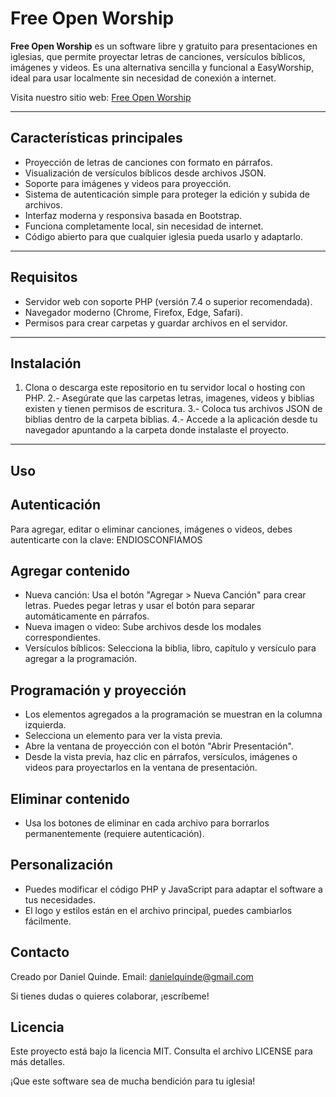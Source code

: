 # Free Open Worship

**Free Open Worship** es un software libre y gratuito para presentaciones en iglesias, que permite proyectar letras de canciones, versículos bíblicos, imágenes y videos. Es una alternativa sencilla y funcional a EasyWorship, ideal para usar localmente sin necesidad de conexión a internet.

Visita nuestro sitio web: [Free Open Worship](https://freeopenworship.com)

---

## Características principales

- Proyección de letras de canciones con formato en párrafos.
- Visualización de versículos bíblicos desde archivos JSON.
- Soporte para imágenes y videos para proyección.
- Sistema de autenticación simple para proteger la edición y subida de archivos.
- Interfaz moderna y responsiva basada en Bootstrap.
- Funciona completamente local, sin necesidad de internet.
- Código abierto para que cualquier iglesia pueda usarlo y adaptarlo.

---

## Requisitos

- Servidor web con soporte PHP (versión 7.4 o superior recomendada).
- Navegador moderno (Chrome, Firefox, Edge, Safari).
- Permisos para crear carpetas y guardar archivos en el servidor.

---

## Instalación

1. Clona o descarga este repositorio en tu servidor local o hosting con PHP.
2.- Asegúrate que las carpetas letras, imagenes, videos y biblias existen y tienen permisos de escritura.
3.- Coloca tus archivos JSON de biblias dentro de la carpeta biblias.
4.- Accede a la aplicación desde tu navegador apuntando a la carpeta donde instalaste el proyecto.

---

## Uso
## Autenticación
Para agregar, editar o eliminar canciones, imágenes o videos, debes autenticarte con la clave:
ENDIOSCONFIAMOS

## Agregar contenido
- Nueva canción: Usa el botón "Agregar > Nueva Canción" para crear letras. Puedes pegar letras y usar el botón para separar automáticamente en párrafos.
- Nueva imagen o video: Sube archivos desde los modales correspondientes.
- Versículos bíblicos: Selecciona la biblia, libro, capítulo y versículo para agregar a la programación.

## Programación y proyección
- Los elementos agregados a la programación se muestran en la columna izquierda.
- Selecciona un elemento para ver la vista previa.
- Abre la ventana de proyección con el botón "Abrir Presentación".
- Desde la vista previa, haz clic en párrafos, versículos, imágenes o videos para proyectarlos en la ventana de presentación.

## Eliminar contenido
- Usa los botones de eliminar en cada archivo para borrarlos permanentemente (requiere autenticación).

## Personalización
- Puedes modificar el código PHP y JavaScript para adaptar el software a tus necesidades.
- El logo y estilos están en el archivo principal, puedes cambiarlos fácilmente.

## Contacto
Creado por Daniel Quinde.
Email: danielquinde@gmail.com

Si tienes dudas o quieres colaborar, ¡escríbeme!

## Licencia
Este proyecto está bajo la licencia MIT. Consulta el archivo LICENSE para más detalles.

¡Que este software sea de mucha bendición para tu iglesia!
